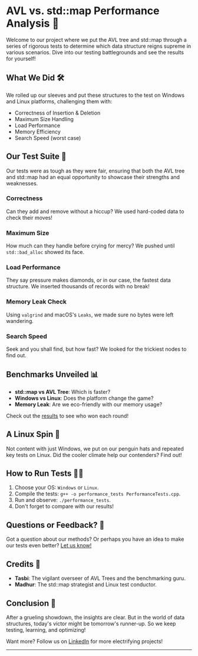 # AVL vs. std::map Performance Analysis 🚀

Welcome to our project where we put the AVL tree and std::map through a series of rigorous tests to determine which data structure reigns supreme in various scenarios. Dive into our testing battlegrounds and see the results for yourself!

## What We Did 🛠️

We rolled up our sleeves and put these structures to the test on Windows and Linux platforms, challenging them with:

- Correctness of Insertion & Deletion
- Maximum Size Handling
- Load Performance
- Memory Efficiency
- Search Speed (worst case)

## Our Test Suite 🧪

Our tests were as tough as they were fair, ensuring that both the AVL tree and std::map had an equal opportunity to showcase their strengths and weaknesses.

### Correctness
Can they add and remove without a hiccup? We used hard-coded data to check their moves!

### Maximum Size
How much can they handle before crying for mercy? We pushed until `std::bad_alloc` showed its face.

### Load Performance
They say pressure makes diamonds, or in our case, the fastest data structure. We inserted thousands of records with no break!

### Memory Leak Check
Using `valgrind` and macOS's `Leaks`, we made sure no bytes were left wandering.

### Search Speed
Seek and you shall find, but how fast? We looked for the trickiest nodes to find out.

## Benchmarks Unveiled 📊

- **std::map vs AVL Tree**: Which is faster?
- **Windows vs Linux**: Does the platform change the game?
- **Memory Leak**: Are we eco-friendly with our memory usage?

Check out the [results](path-to-results) to see who won each round!

## A Linux Spin 🐧

Not content with just Windows, we put on our penguin hats and repeated key tests on Linux. Did the cooler climate help our contenders? Find out!

## How to Run Tests 🏃‍♂️

1. Choose your OS: `Windows` or `Linux`.
2. Compile the tests: `g++ -o performance_tests PerformanceTests.cpp`.
3. Run and observe: `./performance_tests`.
4. Don't forget to compare with our results!

## Questions or Feedback? 💬

Got a question about our methods? Or perhaps you have an idea to make our tests even better? [Let us know!](ttasbi@mysenec.ca)

## Credits 👏

- **Tasbi**: The vigilant overseer of AVL Trees and the benchmarking guru.
- **Madhur**: The std::map strategist and Linux test conductor.

## Conclusion 🏁

After a grueling showdown, the insights are clear. But in the world of data structures, today's victor might be tomorrow's runner-up. So we keep testing, learning, and optimizing!

Want more? Follow us on [LinkedIn](https://www.linkedin.com/in/tasbi03) for more electrifying projects!

---

